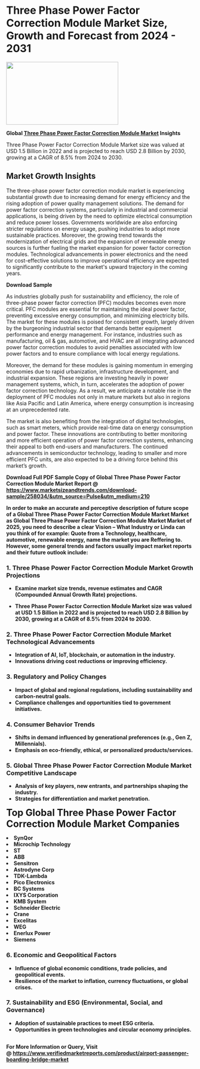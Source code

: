 <H1>Three Phase Power Factor Correction Module Market Size, Growth and Forecast from 2024 - 2031</H1><img class="aligncenter size-medium wp-image-584254" src="https://thirdeyenews.in/wp-content/uploads/2024/09/Global-Market-Research-300x168.jpeg" alt="" width="300" height="168" /><p><strong>Global&nbsp;<a href="https://www.marketsizeandtrends.com/download-sample/258034/&amp;utm_source=Pulse&amp;utm_medium=210">Three Phase Power Factor Correction Module Market</a> Insights</strong></p><p>Three Phase Power Factor Correction Module Market size was valued at USD 1.5 Billion in 2022 and is projected to reach USD 2.8 Billion by 2030, growing at a CAGR of 8.5% from 2024 to 2030.</p><p><h2>Market Growth Insights</h2> <p>The three-phase power factor correction module market is experiencing substantial growth due to increasing demand for energy efficiency and the rising adoption of power quality management solutions. The demand for power factor correction systems, particularly in industrial and commercial applications, is being driven by the need to optimize electrical consumption and reduce power losses. Governments worldwide are also enforcing stricter regulations on energy usage, pushing industries to adopt more sustainable practices. Moreover, the growing trend towards the modernization of electrical grids and the expansion of renewable energy sources is further fueling the market expansion for power factor correction modules. Technological advancements in power electronics and the need for cost-effective solutions to improve operational efficiency are expected to significantly contribute to the market's upward trajectory in the coming years.</p> <p><strong>Download Sample</strong></p> <p>As industries globally push for sustainability and efficiency, the role of three-phase power factor correction (PFC) modules becomes even more critical. PFC modules are essential for maintaining the ideal power factor, preventing excessive energy consumption, and minimizing electricity bills. The market for these modules is poised for consistent growth, largely driven by the burgeoning industrial sector that demands better equipment performance and energy management. For instance, industries such as manufacturing, oil & gas, automotive, and HVAC are all integrating advanced power factor correction modules to avoid penalties associated with low power factors and to ensure compliance with local energy regulations.</p> <p>Moreover, the demand for these modules is gaining momentum in emerging economies due to rapid urbanization, infrastructure development, and industrial expansion. These regions are investing heavily in power management systems, which, in turn, accelerates the adoption of power factor correction technology. As a result, we anticipate a notable rise in the deployment of PFC modules not only in mature markets but also in regions like Asia Pacific and Latin America, where energy consumption is increasing at an unprecedented rate.</p> <p>The market is also benefiting from the integration of digital technologies, such as smart meters, which provide real-time data on energy consumption and power factor. These innovations are contributing to better monitoring and more efficient operation of power factor correction systems, enhancing their appeal to both end-users and manufacturers. The continued advancements in semiconductor technology, leading to smaller and more efficient PFC units, are also expected to be a driving force behind this market’s growth.</p> <p><strong></p><p><span class=""><strong>Download Full PDF Sample Copy of Global Three Phase Power Factor Correction Module Market Report</strong> @ <a href="https://www.marketsizeandtrends.com/download-sample/258034/&amp;utm_source=Pulse&amp;utm_medium=210" target="_blank">https://www.marketsizeandtrends.com/download-sample/258034/&amp;utm_source=Pulse&amp;utm_medium=210</a></span></p><p>In order to make an accurate and perceptive description of future scope of a Global&nbsp;Three Phase Power Factor Correction Module Market Market as Global&nbsp;Three Phase Power Factor Correction Module Market Market of 2025, you need to describe a clear Vision &ndash; What Industry or Linda can you think of for example: Quote from a Technology, healthcare, automotive, renewable energy, name the market you are Reffering to. However, some general trends and factors usually impact market reports and their future outlook include:</p><h3>1.&nbsp;<strong>Three Phase Power Factor Correction Module Market Growth Projections</strong></h3><ul><li>Examine market size trends, revenue estimates and CAGR (Compounded Annual Growth Rate) projections.</li><li><p>Three Phase Power Factor Correction Module Market size was valued at USD 1.5 Billion in 2022 and is projected to reach USD 2.8 Billion by 2030, growing at a CAGR of 8.5% from 2024 to 2030.</p></li></ul><h3>2.&nbsp;<strong>Three Phase Power Factor Correction Module Market Technological Advancements</strong></h3><ul><li>Integration of AI, IoT, blockchain, or automation in the industry.</li><li>Innovations driving cost reductions or improving efficiency.</li></ul><h3>3.&nbsp;<strong>Regulatory and Policy Changes</strong></h3><ul><li>Impact of global and regional regulations, including sustainability and carbon-neutral goals.</li><li>Compliance challenges and opportunities tied to government initiatives.</li></ul><h3>4.&nbsp;<strong>Consumer Behavior Trends</strong></h3><ul><li>Shifts in demand influenced by generational preferences (e.g., Gen Z, Millennials).</li><li>Emphasis on eco-friendly, ethical, or personalized products/services.</li></ul><h3>5.&nbsp;<strong>Global Three Phase Power Factor Correction Module Market Competitive Landscape</strong></h3><ul><li>Analysis of key players, new entrants, and partnerships shaping the industry.</li><li>Strategies for differentiation and market penetration.</li></ul><p data-pm-slice="1 1 []"><span style="color: inherit; font-family: inherit; font-size: 25px;">Top Global Three Phase Power Factor Correction Module Market Companies</span></p><div class="" data-test-id=""><p><li>SynQor</li><li> Microchip Technology</li><li> ST</li><li> ABB</li><li> Sensitron</li><li> Astrodyne Corp</li><li> TDK-Lambda</li><li> Pico Electronics</li><li> BC Systems</li><li> IXYS Corporation</li><li> KMB System</li><li> Schneider Electric</li><li> Crane</li><li> Excelitas</li><li> WEG</li><li> Enerlux Power</li><li> Siemens</li></p></div><h3>6.&nbsp;<strong>Economic and Geopolitical Factors</strong></h3><ul><li>Influence of global economic conditions, trade policies, and geopolitical events.</li><li>Resilience of the market to inflation, currency fluctuations, or global crises.</li></ul><h3>7.&nbsp;<strong>Sustainability and ESG (Environmental, Social, and Governance)</strong></h3><ul><li>Adoption of sustainable practices to meet ESG criteria.</li><li>Opportunities in green technologies and circular economy principles.</li></ul><h2><strong style="font-size: 14px;">For More Information or Query, Visit @&nbsp;</strong><a style="background-color: #ffffff; font-size: 14px;" href="https://www.marketsizeandtrends.com/report/three-phase-power-factor-correction-module-market/" target="_blank">https://www.verifiedmarketreports.com/product/airport-passenger-boarding-bridge-market</a></h2>
